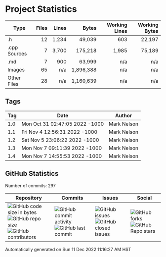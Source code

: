 Project Statistics
==================

| Type         | Files | Lines | Bytes | Working Lines | Working Bytes |
|--------------|------:|------:|------:|--------------:|--------------:|
|.h|12|1,234|49,039|603|22,197|
|.cpp Sources|7|3,700|175,218|1,985|75,189|
|.md|7|900|63,999|n/a|n/a|
|Images|65|n/a|1,896,388|n/a|n/a|
|Other Files|28|n/a|1,160,639|n/a|n/a|

## Tags
| Tag | Date | Author |
|-----|------|--------|
|1.0|Mon Oct 31 02:47:05 2022 -1000|Mark Nelson|
|1.1|Fri Nov 4 12:56:31 2022 -1000|Mark Nelson|
|1.2|Sat Nov 5 23:06:22 2022 -1000|Mark Nelson|
|1.3|Mon Nov 7 09:11:39 2022 -1000|Mark Nelson|
|1.4|Mon Nov 7 14:55:53 2022 -1000|Mark Nelson|


## GitHub Statistics

Number of commits:  297

| Repository                            | Commits                     | Issues                    | Social                      |
|---------------------------------------|-----------------------------|---------------------------|-----------------------------|
|![GitHub code size in bytes](https://img.shields.io/github/languages/code-size/marknelsonengineer/DTMF_Decoder?style=social) <br/> ![GitHub repo size](https://img.shields.io/github/repo-size/marknelsonengineer/DTMF_Decoder?style=social) <br/> ![GitHub contributors](https://img.shields.io/github/contributors/marknelsonengineer/DTMF_Decoder?style=social) | ![GitHub commit activity](https://img.shields.io/github/commit-activity/w/marknelsonengineer/DTMF_Decoder?style=social) <br/> ![GitHub last commit](https://img.shields.io/github/last-commit/marknelsonengineer/DTMF_Decoder?style=social) | ![GitHub issues](https://img.shields.io/github/issues-raw/marknelsonengineer/DTMF_Decoder?style=social) <br/> ![GitHub closed issues](https://img.shields.io/github/issues-closed-raw/marknelsonengineer/DTMF_Decoder?style=social) | ![GitHub forks](https://img.shields.io/github/forks/marknelsonengineer/DTMF_Decoder?style=social) <br/> ![GitHub Repo stars](https://img.shields.io/github/stars/marknelsonengineer/DTMF_Decoder?style=social) |

Automatically generated on Sun 11 Dec 2022 11:16:27 AM HST
